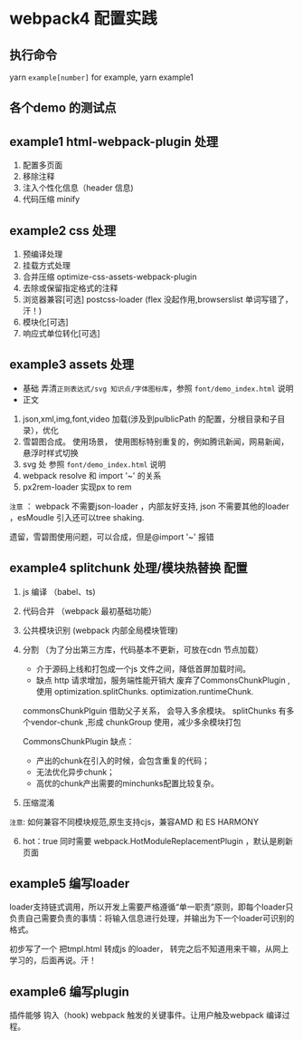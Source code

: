 # webpack4 配置实践

## 执行命令

yarn `example[number]`   for example, yarn example1

## 各个demo 的测试点
## example1 html-webpack-plugin 处理

1. 配置多页面 
2. 移除注释
3. 注入个性化信息（header 信息)
4. 代码压缩 minify

## example2 css 处理

1. 预编译处理
2. 挂载方式处理
3. 合并压缩 optimize-css-assets-webpack-plugin
4. 去除或保留指定格式的注释
5. 浏览器兼容[可选]  postcss-loader (flex 没起作用,browserslist 单词写错了，汗！)
6. 模块化[可选] 
7. 响应式单位转化[可选] 

## example3 assets 处理
* 基础
弄清`正则表达式/svg 知识点/字体图标库`，参照 `font/demo_index.html` 说明
* 正文
1. json,xml,img,font,video 加载(涉及到pulblicPath 的配置，分根目录和子目录），优化 
2. 雪碧图合成。 使用场景， 使用图标特别重复的，例如腾讯新闻，网易新闻，悬浮时样式切换
3. svg 处 参照 `font/demo_index.html` 说明
4. webpack resolve 和 import '~' 的关系
5. px2rem-loader 实现px to rem

`注意` ： webpack 不需要json-loader ，内部友好支持, json 不需要其他的loader ，esMoudle 引入还可以tree shaking.

遗留，雪碧图使用问题，可以合成，但是@import '~' 报错

## example4 splitchunk 处理/模块热替换 配置

1. js 编译 （babel、ts)
2. 代码合并 （webpack 最初基础功能）
3. 公共模块识别 (webpack 内部全局模块管理)
4. 分割 （为了分出第三方库，代码基本不更新，可放在cdn 节点加载）
    - 介于源码上线和打包成一个js 文件之间，降低首屏加载时间。
    - 缺点
        http 请求增加，服务端性能开销大
    废弃了CommonsChunkPlugin ,使用 optimization.splitChunks. optimization.runtimeChunk.

    commonsChunkPlguin 借助父子关系， 会导入多余模块。 splitChunks 有多个vendor-chunk ,形成 chunkGroup 使用，减少多余模块打包

    CommonsChunkPlugin 缺点：

    -  产出的chunk在引入的时候，会包含重复的代码；
    -  无法优化异步chunk；
    -  高优的chunk产出需要的minchunks配置比较复杂。

5. 压缩混淆 

`注意`: 如何兼容不同模块规范,原生支持cjs，兼容AMD 和 ES HARMONY

6. hot：true 同时需要 webpack.HotModuleReplacementPlugin ，默认是刷新页面

## example5 编写loader

loader支持链式调用，所以开发上需要严格遵循“单一职责”原则，即每个loader只负责自己需要负责的事情：将输入信息进行处理，并输出为下一个loader可识别的格式。

初步写了一个 把tmpl.html 转成js 的loader， 转完之后不知道用来干嘛，从网上学习的，后面再说。汗！

## example6 编写plugin

插件能够 钩入（hook) webpack 触发的关键事件。让用户触及webpack 编译过程。

